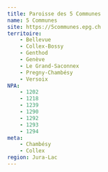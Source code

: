 ```yaml
---
title: Paroisse des 5 Communes
name: 5 Communes
site: https://5communes.epg.ch
territoire:
    - Bellevue
    - Collex-Bossy
    - Genthod
    - Genève
    - Le Grand-Saconnex
    - Pregny-Chambésy
    - Versoix
NPA:
    - 1202
    - 1218
    - 1239
    - 1290
    - 1292
    - 1293
    - 1294
meta:
    - Chambésy
    - Collex
region: Jura-Lac
---
```

